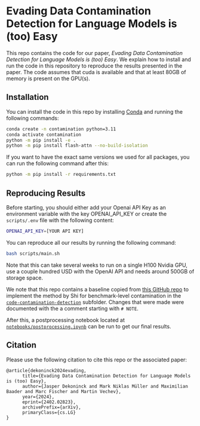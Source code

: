 # Evading Data Contamination Detection for Language Models is (too) Easy
This repo contains the code for our paper, *Evading Data Contamination Detection for Language Models is (too) Easy*. We explain how to install and run the code in this repository to reproduce the results presented in the paper. The code assumes that cuda is available and that at least 80GB of memory is present on the GPU(s). 

## Installation
You can install the code in this repo by installing [Conda](https://docs.conda.io/projects/miniconda/en/latest/) and running the following commands:

```bash
conda create -n contamination python=3.11
conda activate contamination
python -m pip install -e .
python -m pip install flash-attn --no-build-isolation
```

If you want to have the exact same versions we used for all packages, you can run the following command after this:
```bash
python -m pip install -r requirements.txt
```

## Reproducing Results

Before starting, you should either add your Openai API Key as an environment variable with the key OPENAI_API_KEY or create the `scripts/.env` file with the following content:
```bash
OPENAI_API_KEY=[YOUR API KEY]
```

You can reproduce all our results by running the following command:

```bash
bash scripts/main.sh
```

Note that this can take several weeks to run on a single H100 Nvidia GPU, use a couple hundred USD with the OpenAI API and needs around 500GB of storage space. 

We note that this repo contains a baseline copied from [this GitHub repo](https://github.com/swj0419/detect-pretrain-code-contamination) to implement the method by Shi for benchmark-level contamination in the [`code-contamination-detection`](code-contamination-detection) subfolder. Changes that were made were documented with the a comment starting with `# NOTE`.

After this, a postprocessing notebook located at [`notebooks/postprocessing.ipynb`](notebooks/postprocessing.ipynb) can be run to get our final results.

## Citation
Please use the following citation to cite this repo or the associated paper:

```
@article{dekoninck2024evading,
      title={Evading Data Contamination Detection for Language Models is (too) Easy}, 
      author={Jasper Dekoninck and Mark Niklas Müller and Maximilian Baader and Marc Fischer and Martin Vechev},
      year={2024},
      eprint={2402.02823},
      archivePrefix={arXiv},
      primaryClass={cs.LG}
}
```